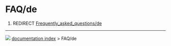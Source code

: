 # FAQ/de
1.  REDIRECT [Frequently_asked_questions/de](Frequently_asked_questions/de.md)



---
![](images/Right_arrow.png) [documentation index](../README.md) > FAQ/de
